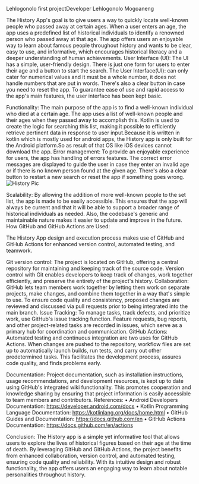 Lehlogonolo first projectDeveloper 
Lehlogonolo Mogoaneng


The History App's goal is to give users a way to quickly locate well-known people who passed away at certain ages. When a user enters an age, the app uses a predefined list of historical individuals to identify a renowned person who passed away at that age. The app offers users an enjoyable way to learn about famous people throughout history and wants to be clear, easy to use, and informative, which encourages historical literacy and a deeper understanding of human achievements.
User Interface (UI): The UI has a simple, user-friendly design. There is just one form for users to enter their age and a button to start the search. The User Interface(UI): can only cater for numerical values and it must be a whole number, it does not handle numbers that are put in words. 
There's also a clear button in case you need to reset the app. To guarantee ease of use and rapid access to the app's main features, the user interface has been kept basic. 

Functionality: The main purpose of the app is to find a well-known individual who died at a certain age. The app uses a list of well-known people and their ages when they passed away to accomplish this. Kotlin is used to create the logic for searching this list, making it possible to efficiently retrieve pertinent data in response to user input.Because it is written in kotlin which is mostly used for android apps, the History app is only built for the Android platform.So as result of that OS like iOS devices cannot download the app. 
Error management: To provide an enjoyable experience for users, the app has handling of errors features. The correct error messages are displayed to guide the user in case they enter an invalid age or if there is no known person found at the given age. There's also a clear button to restart a new search or reset the app if something goes wrong. 
![History Pic](https://github.com/ST10444782/ST10444782Lehlogonolo/assets/161002155/e611e62b-67d2-4f76-9ded-c70314c8316b)

Scalability: By allowing the addition of more well-known people to the set list, the app is made to be easily accessible. This ensures that the app will always be current and that it will be able to support a broader range of historical individuals as needed. Also, the codebase's generic and maintainable nature makes it easier to update and improve in the future.
How GitHub and GitHub Actions are Used: 

The History App design and execution process makes use of GitHub and GitHub Actions for enhanced version control, automated testing, and teamwork.


Git version control: The project is located on GitHub, offering a central repository for maintaining and keeping track of the source code. Version control with Git enables developers to keep track of changes, work together efficiently, and preserve the entirety of the project's history.
Collaboration: GitHub lets team members work together by letting them work on separate projects, make changes, and combine them together in a way that's simple to use. To ensure code quality and consistency, proposed changes are reviewed and discussed via pull requests prior to being integrated into the main branch. Issue Tracking: To manage tasks, track defects, and prioritize work, use GitHub's issue tracking function. Feature requests, bug reports, and other project-related tasks are recorded in issues, which serve as a primary hub for coordination and communication.
GitHub Actions: Automated testing and continuous integration are two uses for GitHub Actions. When changes are pushed to the repository, workflow files are set up to automatically launch builds, run tests, and carry out other predetermined tasks. This facilitates the development process, assures code quality, and finds problems early. 

Documentation: Project documentation, such as installation instructions, usage recommendations, and development resources, is kept up to date using GitHub's integrated wiki functionality. This promotes cooperation and knowledge sharing by ensuring that project information is easily accessible to team members and contributors.
References:
•	Android Developers Documentation: https://developer.android.com/docs
•	Kotlin Programming Language Documentation: https://kotlinlang.org/docs/home.html
•	GitHub Guides and Documentation: https://docs.github.com/en
•	GitHub Actions Documentation: https://docs.github.com/en/actions




Conclusion:
The History app is a simple yet informative tool that allows users to explore the lives of historical figures based on their age at the time of death. By leveraging GitHub and GitHub Actions, the project benefits from enhanced collaboration, version control, and automated testing, ensuring code quality and reliability. With its intuitive design and robust functionality, the app offers users an engaging way to learn about notable personalities throughout history.
